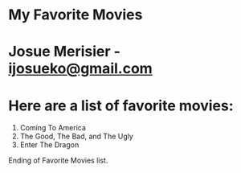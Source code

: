 # My Favorite Movies
# Josue Merisier - ijosueko@gmail.com

# Here are a list of favorite movies:

 1) Coming To America
 2) The Good, The Bad, and The Ugly
 3) Enter The Dragon

 Ending of Favorite Movies list.


